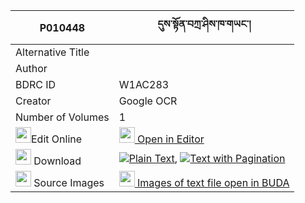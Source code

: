 |P010448|དུས་སྟོན་བཀྲ་ཤིས་ཁ་གཡང་། 
| --- | --- 
|Alternative Title |
|Author | 
|BDRC ID | W1AC283
|Creator | Google OCR
|Number of Volumes| 1
|<img width="25" src="https://img.icons8.com/color/25/000000/edit-property.png">Edit Online| [<img width="25" src="https://avatars.githubusercontent.com/u/45091458?s=200&v=4"> Open in Editor](http://editor.openpecha.org/P010448)
|<img width="25" src="https://img.icons8.com/fluent/48/000000/download-2.png"/>  Download | [![](https://img.icons8.com/color/20/000000/txt.png)Plain Text](https://github.com/Openpecha/P010448/releases/download/v1/duton_tashi_kha_yang_plain_P010448.zip), [![](https://img.icons8.com/color/20/000000/txt.png)Text with Pagination](https://github.com/Openpecha/P010448/releases/download/v1/duton_tashi_kha_yang_pages_P010448.zip)
|<img width="25" src="https://img.icons8.com/plasticine/100/000000/pictures-folder.png"/>  Source Images | [<img width="25" src="https://library.bdrc.io/icons/BUDA-small.svg"> Images of text file open in BUDA](https://library.bdrc.io/show/bdr:W1AC283)